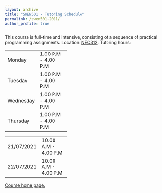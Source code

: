 ```yaml
---
layout: archive
title: "SWEN501 - Tutoring Schedule"
permalink: /swen501-2021/
author_profile: true
---
```

This course is full-time and intensive, consisting of a sequence of practical programming assignments.
Location: <a href="https://ecs.wgtn.ac.nz/cgi-bin/equip/room?location=NEC312">NEC312</a>. Tutoring hours:

<table style="width:40%">
    	<tr><td>Monday</td> <td>1.00  P.M -  4.00 P.M</td></tr>
	<tr><td>Tuesday</td> <td>1.00  P.M -  4.00 P.M</td></tr>
	<tr><td>Wednesday</td> <td>1.00  P.M -  4.00 P.M</td></tr>
	<tr><td>Thursday</td> <td>1.00  P.M -  4.00 P.M</td></tr>
</table>

<table style="width:40%">
    	<tr><td>21/07/2021</td> <td>10.00  A.M -  4.00 P.M</td></tr>
	<tr><td>22/07/2021</td> <td>10.00  A.M -  4.00 P.M</td></tr>
</table>

<a href="https://www.wgtn.ac.nz/courses/swen/501/2021/offering?crn=28340">Course home page.</a>
